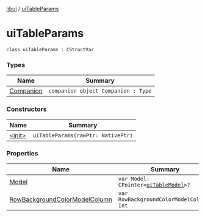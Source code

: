 [libui](../index.md) / [uiTableParams](./index.md)

# uiTableParams

`class uiTableParams : CStructVar`

### Types

| Name | Summary |
|---|---|
| [Companion](-companion.md) | `companion object Companion : Type` |

### Constructors

| Name | Summary |
|---|---|
| [&lt;init&gt;](-init-.md) | `uiTableParams(rawPtr: NativePtr)` |

### Properties

| Name | Summary |
|---|---|
| [Model](-model.md) | `var Model: CPointer<`[`uiTableModel`](../ui-table-model.md)`>?` |
| [RowBackgroundColorModelColumn](-row-background-color-model-column.md) | `var RowBackgroundColorModelColumn: Int` |
